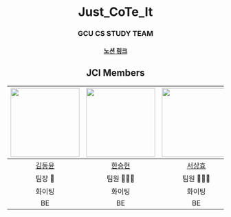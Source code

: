 <div align=center>

# Just_CoTe_It

### GCU CS STUDY TEAM
#### [노션 링크](https://www.notion.so/Just-CoTe-It-168b57869061808b84a5c7c9aadcff0d)

## JCI Members
<img width="160px" src="https://avatars.githubusercontent.com/u/105594739?v=4"/> | <img width="160px" src="https://avatars.githubusercontent.com/u/106726806?v=4"/> | <img width="160px" src="https://avatars.githubusercontent.com/u/106726806?v=4"/> | <img width="160px" src="https://avatars.githubusercontent.com/u/106726806?v=4"/> | <img width="160px" src="https://avatars.githubusercontent.com/u/106726806?v=4"/> |
|:-----:|:-----:|:-----:|:-----:|:-----:|
|[김동윤]([https://github.com/LeeeeSuHyeon](https://github.com/dyk-im))|[한승현](https://github.com/1winhyun)|[서상효](https://github.com/seoshinehyo)| [황세빈](https://github.com/Hwang-sebin)| [이지훈](https://github.com/huncozyboy)|
|팀장 👑|팀원 👨🏻‍💻|팀원 👨🏻‍💻|팀원 👨🏻‍💻|팀원 👨🏻‍💻|
|화이팅|화이팅|화이팅|화이팅|화이팅|
|BE|BE|BE|BE|BE|

</div>
<br/>
